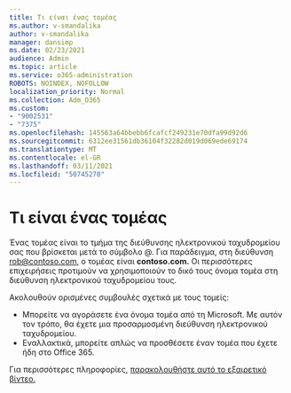 ```yaml
---
title: Τι είναι ένας τομέας
ms.author: v-smandalika
author: v-smandalika
manager: dansimp
ms.date: 02/23/2021
audience: Admin
ms.topic: article
ms.service: o365-administration
ROBOTS: NOINDEX, NOFOLLOW
localization_priority: Normal
ms.collection: Adm_O365
ms.custom:
- "9002531"
- "7375"
ms.openlocfilehash: 145563a64bbebb6fcafcf249231e70dfa99d92d6
ms.sourcegitcommit: 6312ee31561db36104f32282d019d069ede69174
ms.translationtype: MT
ms.contentlocale: el-GR
ms.lasthandoff: 03/11/2021
ms.locfileid: "50745270"
---
```

# <a name="whats-a-domain"></a>Τι είναι ένας τομέας

Ένας τομέας είναι το τμήμα της διεύθυνσης ηλεκτρονικού ταχυδρομείου σας που βρίσκεται μετά το σύμβολο @. Για παράδειγμα, στη διεύθυνση rob@contoso.com, ο τομέας είναι **contoso.com.** Οι περισσότερες επιχειρήσεις προτιμούν να χρησιμοποιούν το δικό τους όνομα τομέα στη διεύθυνση ηλεκτρονικού ταχυδρομείου τους.

Ακολουθούν ορισμένες συμβουλές σχετικά με τους τομείς:

- Μπορείτε να αγοράσετε ένα όνομα τομέα από τη Microsoft. Με αυτόν τον τρόπο, θα έχετε μια προσαρμοσμένη διεύθυνση ηλεκτρονικού ταχυδρομείου.
- Εναλλακτικά, μπορείτε απλώς να προσθέσετε έναν τομέα που έχετε ήδη στο Office 365.

Για περισσότερες πληροφορίες, [παρακολουθήστε αυτό το εξαιρετικό βίντεο.](https://www.youtube.com/watch)